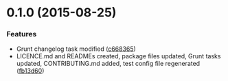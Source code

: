 <a name="0.1.0"></a>
# 0.1.0 (2015-08-25)


### Features

* Grunt changelog task modified ([c668365](https://github.com/the-software-factory/js-embedding-referenced-objects/commit/c668365))
* LICENCE.md and READMEs created, package files updated, Grunt tasks updated, CONTRIBUTING.md added, test config file regenerated ([fb13d60](https://github.com/the-software-factory/js-embedding-referenced-objects/commit/fb13d60))



